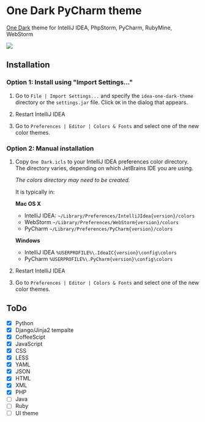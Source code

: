 # One Dark PyCharm theme

[One Dark](https://github.com/atom/one-dark-syntax) theme for IntelliJ IDEA, PhpStorm, PyCharm, RubyMine, WebStorm

![](screenshots/1.png)

## Installation

### Option 1: Install using "Import Settings..."

1. Go to `File | Import Settings...` and specify the `idea-one-dark-theme` directory or the `settings.jar` file.
 Click `OK` in the dialog that appears.

2. Restart IntelliJ IDEA

3. Go to `Preferences | Editor | Colors & Fonts` and select one of the new 
color themes.

### Option 2: Manual installation

1.  Copy `One Dark.icls` to your IntelliJ IDEA preferences
    color directory. The directory varies, depending on which JetBrains IDE you are using. 

    *The colors directory may need to be created.*

    It is typically in:

    **Mac OS X**

    * IntelliJ IDEA: `~/Library/Preferences/IntelliJIdea{version}/colors`
    * WebStorm `~/Library/Preferences/WebStorm{version}/colors`
    * PyCharm `~/Library/Preferences/PyCharm{version}/colors`

    **Windows**
    * IntelliJ IDEA `%USERPROFILE%\.IdeaIC{version}\config\colors` 
    * PyCharm `%USERPROFILE%\.PyCharm{version}\config\colors`

2. Restart IntelliJ IDEA

3. Go to `Preferences | Editor | Colors & Fonts` and select one of the new 
color themes.

## ToDo

- [x] Python
- [x] Django/Jinja2 tempalte
- [x] CoffeeScipt
- [x] JavaScript
- [x] CSS
- [x] LESS
- [x] YAML
- [x] JSON
- [x] HTML
- [x] XML
- [x] PHP
- [ ] Java
- [ ] Ruby
- [ ] UI theme
